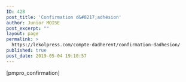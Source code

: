 ```yaml
---
ID: 428
post_title: 'Confirmation d&#8217;adhésion'
author: Junior MOISE
post_excerpt: ""
layout: page
permalink: >
  https://lekolpress.com/compte-dadherent/confirmation-dadhesion/
published: true
post_date: 2019-05-04 19:10:57
---
```

[pmpro_confirmation]